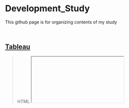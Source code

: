 # Development_Study
This github page is for organizing contents of my study

<br>

## [Tableau](https://github.com/PoSungKim/development_study/tree/main/Tableau)
> HTML <iframe> 태그를 통한 Tableau 활용

<br/>
<div align="center">
  <img width = "60%" src="https://user-images.githubusercontent.com/37537227/123351229-a29e6680-d597-11eb-806f-eaa4126f30f9.png" />
  <img width = "24%" src="https://user-images.githubusercontent.com/37537227/123351739-c615e100-d598-11eb-9b00-0daf1ad64959.png" />
</div>
<br/>

* 페이지를 따로 만든 이후에 <iframe>의 src 속성으로 불러오기 및 시각화 가능

<hr>
  
## [Vim](https://github.com/PoSungKim/development_study/tree/main/Vim)

<br/>  
  
> Vim 편집 모드
* 터미널에서 CLI 명령어 편집 및 프로그램 소스 코드 편집 등에 유용하게 사용 가능
<hr>

## [Shell](https://github.com/PoSungKim/development_study/tree/main/Shell)
> Shell Script
* Shell 명령어를 통해 System Software 쪽 제어 가능
<hr>

## [React](https://github.com/PoSungKim/development_study/tree/main/React)
> Frontend Server로 React
* TypeScript + Functional Component + Styled Component + Tableau API
<hr>

## [Spring](https://github.com/PoSungKim/development_study/tree/main/Spring)
> Backend Server로 Spring (기본 기능)

### 한번에 끝내는 Java/Spring 웹 개발 마스터 초격차 패키지 Online

* MyBatis (SQL문 작성 위주)
<hr>

## [Django](https://github.com/PoSungKim/development_study/tree/main/Django)
> Backend Server로 Django (기본 데이터 분석 및 ML/AL 관련 기능)
* ORM (Object-Relational Mapping, Driver 사용 위주)
<hr>

## [Oracle](https://github.com/PoSungKim/algorithm_review/blob/master/c%2B%2B/0.note.md)
> PL/SQL + Procedure + Trigger + ERD Cloud (설계)
<hr>

## [Configuration Management](https://github.com/PoSungKim/development_study/tree/main/Configuration%20Management)
> Git + SVN
<hr>
